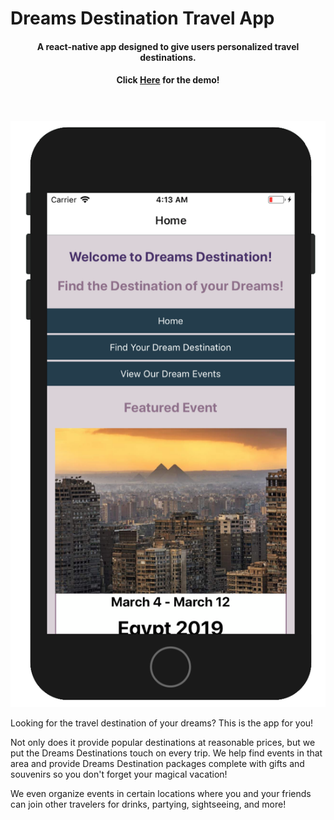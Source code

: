 # Dreams Destination Travel App 

<h4 align="center">A react-native app designed to give users personalized travel destinations.</h4>

<h4 align="center">Click <a href="https://expo.io/@bgraham452/dreams-destination-v2" target="_blank">Here</a> for the demo!
<h1 align="center"></h4>
  <br>
  <img src="DD-Home.png" alt="App-Wireframe">
</h1>


<p>Looking for the travel destination of your dreams? This is the app for you! </p>

<p>Not only does it provide popular destinations at reasonable prices, but we put the Dreams Destinations touch on every trip. We help find events in that area and provide Dreams Destination packages complete with gifts and souvenirs so you don't forget your magical vacation! </p>

<p>We even organize events in certain locations where you and your friends can join other travelers for drinks, partying, sightseeing, and more!</p>

